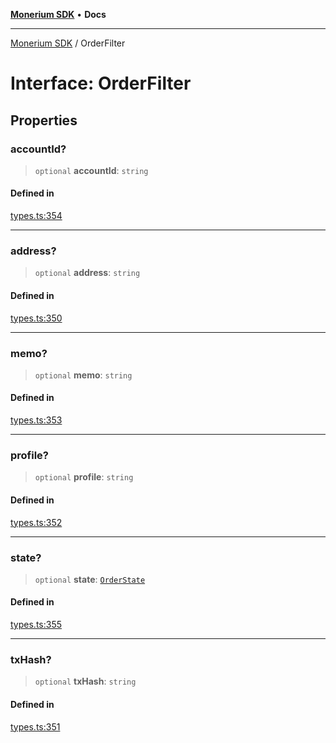 [**Monerium SDK**](../README.md) • **Docs**

---

[Monerium SDK](../README.md) / OrderFilter

# Interface: OrderFilter

## Properties

### accountId?

> `optional` **accountId**: `string`

#### Defined in

[types.ts:354](https://github.com/monerium/js-monorepo/blob/132ae6f6b7d189aad355aa9ba25793222c11aea9/packages/sdk/src/types.ts#L354)

---

### address?

> `optional` **address**: `string`

#### Defined in

[types.ts:350](https://github.com/monerium/js-monorepo/blob/132ae6f6b7d189aad355aa9ba25793222c11aea9/packages/sdk/src/types.ts#L350)

---

### memo?

> `optional` **memo**: `string`

#### Defined in

[types.ts:353](https://github.com/monerium/js-monorepo/blob/132ae6f6b7d189aad355aa9ba25793222c11aea9/packages/sdk/src/types.ts#L353)

---

### profile?

> `optional` **profile**: `string`

#### Defined in

[types.ts:352](https://github.com/monerium/js-monorepo/blob/132ae6f6b7d189aad355aa9ba25793222c11aea9/packages/sdk/src/types.ts#L352)

---

### state?

> `optional` **state**: [`OrderState`](../enumerations/OrderState.md)

#### Defined in

[types.ts:355](https://github.com/monerium/js-monorepo/blob/132ae6f6b7d189aad355aa9ba25793222c11aea9/packages/sdk/src/types.ts#L355)

---

### txHash?

> `optional` **txHash**: `string`

#### Defined in

[types.ts:351](https://github.com/monerium/js-monorepo/blob/132ae6f6b7d189aad355aa9ba25793222c11aea9/packages/sdk/src/types.ts#L351)

